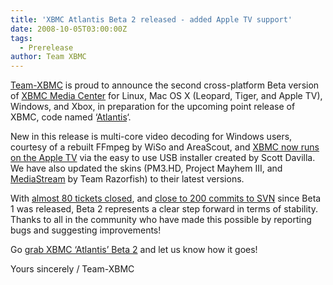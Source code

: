 ```yaml
---
title: 'XBMC Atlantis Beta 2 released - added Apple TV support'
date: 2008-10-05T03:00:00Z
tags:
  - Prerelease
author: Team XBMC
---
```

[Team-XBMC](/about/team) is proud to announce the second cross-platform Beta version of [XBMC Media Center](https://kodi.wiki/view/Main_Page) for Linux, Mac OS X (Leopard, Tiger, and Apple TV), Windows, and Xbox, in preparation for the upcoming point release of XBMC, code named ‘[Atlantis](http://trac.xbmc.org/roadmap)‘.

 New in this release is multi-core video decoding for Windows users, courtesy of a rebuilt FFmpeg by WiSo and AreaScout, and [XBMC now runs on the Apple TV](/article/whats-xbmc-mac-running-appletv) via the easy to use USB installer created by Scott Davilla. We have also updated the skins (PM3.HD, Project Mayhem III, and [MediaStream](https://www.seventech.org) by Team Razorfish) to their latest versions.

 With [almost 80 tickets closed](http://trac.xbmc.org/milestone/8.10), and [close to 200 commits to SVN](http://trac.xbmc.org/timeline) since Beta 1 was released, Beta 2 represents a clear step forward in terms of stability. Thanks to all in the community who have made this possible by reporting bugs and suggesting improvements!

 Go [grab XBMC ‘Atlantis’ Beta 2](https://kodi.wiki/download/) and let us know how it goes!

 Yours sincerely / Team-XBMC

 
